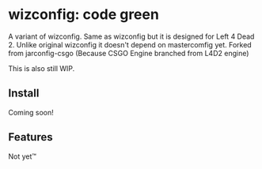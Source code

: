 # wizconfig: code green
A variant of wizconfig. Same as wizconfig but it is designed for Left 4 Dead 2. Unlike original wizconfig it doesn't depend on mastercomfig yet. Forked from jarconfig-csgo (Because CSGO Engine branched from L4D2 engine)

This is also still WIP.

## Install
Coming soon!

## Features
Not yet™️
